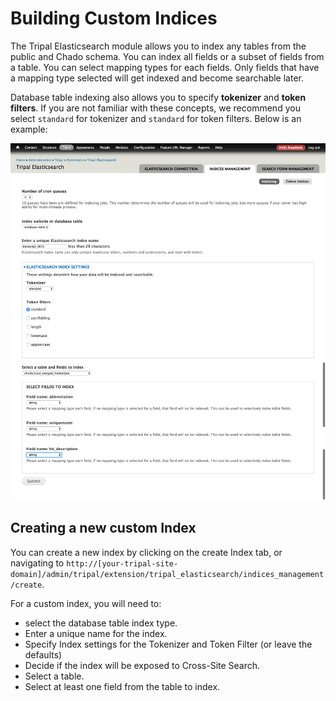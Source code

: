 # Building Custom Indices
The Tripal Elasticsearch module allows you to index any tables from the public and Chado schema.
You can index all fields or a subset of fields from a table. You can select mapping types for each fields. 
Only fields that have a mapping type selected will get indexed and become searchable later.

Database table indexing also allows you to specify **tokenizer** and **token filters**. If you are not familiar with
these concepts, we recommend you select `standard` for tokenizer and `standard` for token filters. Below is an example:

![database indexing](../images/database-table-index.png) 

## Creating a new custom Index

You can create a new index by clicking on the create Index tab, or navigating to `http://[your-tripal-site-domain]/admin/tripal/extension/tripal_elasticsearch/indices_management/create`.  

For a custom index, you will need to:

* select the database table index type.
* Enter a unique name for the index.
* Specify Index settings for the Tokenizer and Token Filter (or leave the defaults)
* Decide if the index will be exposed to Cross-Site Search.
* Select a table.
* Select at least one field from the table to index.